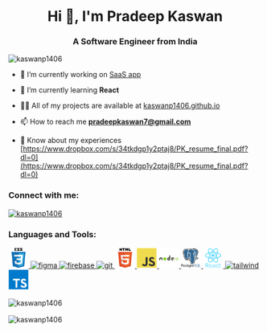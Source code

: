 <h1 align="center">Hi 👋, I'm Pradeep Kaswan</h1>
<h3 align="center">A Software Engineer from India</h3>

<p align="left"> <img src="https://komarev.com/ghpvc/?username=kaswanp1406&label=Profile%20views&color=0e75b6&style=flat" alt="kaswanp1406" /> </p>

- 🔭 I’m currently working on [SaaS app](https://github.com/kaswanp1406/SaaS-app)

- 🌱 I’m currently learning **React**

- 👨‍💻 All of my projects are available at [kaswanp1406.github.io](https://kaswanp1406.github.io)

- 📫 How to reach me **pradeepkaswan7@gmail.com**

- 📄 Know about my experiences [https://www.dropbox.com/s/34tkdgp1y2ptaj8/PK_resume_final.pdf?dl=0](https://www.dropbox.com/s/34tkdgp1y2ptaj8/PK_resume_final.pdf?dl=0)

<h3 align="left">Connect with me:</h3>
<p align="left">
<a href="https://twitter.com/kaswanp1406" target="blank"><img align="center" src="https://raw.githubusercontent.com/rahuldkjain/github-profile-readme-generator/master/src/images/icons/Social/twitter.svg" alt="kaswanp1406" height="30" width="40" /></a>
</p>

<h3 align="left">Languages and Tools:</h3>
<p align="left"> <a href="https://www.w3schools.com/css/" target="_blank" rel="noreferrer"> <img src="https://raw.githubusercontent.com/devicons/devicon/master/icons/css3/css3-original-wordmark.svg" alt="css3" width="40" height="40"/> </a> <a href="https://www.figma.com/" target="_blank" rel="noreferrer"> <img src="https://www.vectorlogo.zone/logos/figma/figma-icon.svg" alt="figma" width="40" height="40"/> </a> <a href="https://firebase.google.com/" target="_blank" rel="noreferrer"> <img src="https://www.vectorlogo.zone/logos/firebase/firebase-icon.svg" alt="firebase" width="40" height="40"/> </a> <a href="https://git-scm.com/" target="_blank" rel="noreferrer"> <img src="https://www.vectorlogo.zone/logos/git-scm/git-scm-icon.svg" alt="git" width="40" height="40"/> </a> <a href="https://www.w3.org/html/" target="_blank" rel="noreferrer"> <img src="https://raw.githubusercontent.com/devicons/devicon/master/icons/html5/html5-original-wordmark.svg" alt="html5" width="40" height="40"/> </a> <a href="https://developer.mozilla.org/en-US/docs/Web/JavaScript" target="_blank" rel="noreferrer"> <img src="https://raw.githubusercontent.com/devicons/devicon/master/icons/javascript/javascript-original.svg" alt="javascript" width="40" height="40"/> </a> <a href="https://nodejs.org" target="_blank" rel="noreferrer"> <img src="https://raw.githubusercontent.com/devicons/devicon/master/icons/nodejs/nodejs-original-wordmark.svg" alt="nodejs" width="40" height="40"/> </a> <a href="https://www.postgresql.org" target="_blank" rel="noreferrer"> <img src="https://raw.githubusercontent.com/devicons/devicon/master/icons/postgresql/postgresql-original-wordmark.svg" alt="postgresql" width="40" height="40"/> </a> <a href="https://reactjs.org/" target="_blank" rel="noreferrer"> <img src="https://raw.githubusercontent.com/devicons/devicon/master/icons/react/react-original-wordmark.svg" alt="react" width="40" height="40"/> </a> <a href="https://tailwindcss.com/" target="_blank" rel="noreferrer"> <img src="https://www.vectorlogo.zone/logos/tailwindcss/tailwindcss-icon.svg" alt="tailwind" width="40" height="40"/> </a> <a href="https://www.typescriptlang.org/" target="_blank" rel="noreferrer"> <img src="https://raw.githubusercontent.com/devicons/devicon/master/icons/typescript/typescript-original.svg" alt="typescript" width="40" height="40"/> </a> </p>

<p><img align="center" src="https://github-readme-stats.vercel.app/api/top-langs?username=kaswanp1406&show_icons=true&locale=en&layout=compact" alt="kaswanp1406" /></p>

<p><img align="center" src="https://github-readme-streak-stats.herokuapp.com/?user=kaswanp1406&" alt="kaswanp1406" /></p>
